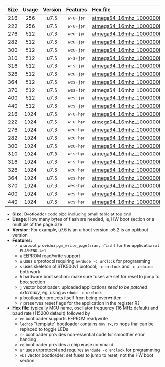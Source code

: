 |Size|Usage|Version|Features|Hex file|
|:-:|:-:|:-:|:-:|:--|
|216|256|u7.6|`w-u-jpr`|[atmega64_16mhz_1000000bps_ur_vbl.hex](https://raw.githubusercontent.com/stefanrueger/urboot/main/bootloaders/atmega64/fcpu_16mhz/1000000_bps/atmega64_16mhz_1000000bps_ur_vbl.hex)|
|222|256|u7.6|`w-u-jpr`|[atmega64_16mhz_1000000bps_lednop_ur_vbl.hex](https://raw.githubusercontent.com/stefanrueger/urboot/main/bootloaders/atmega64/fcpu_16mhz/1000000_bps/atmega64_16mhz_1000000bps_lednop_ur_vbl.hex)|
|276|512|u7.6|`weu-jpr`|[atmega64_16mhz_1000000bps_ee_ur_vbl.hex](https://raw.githubusercontent.com/stefanrueger/urboot/main/bootloaders/atmega64/fcpu_16mhz/1000000_bps/atmega64_16mhz_1000000bps_ee_ur_vbl.hex)|
|282|512|u7.6|`weu-jpr`|[atmega64_16mhz_1000000bps_ee_lednop_ur_vbl.hex](https://raw.githubusercontent.com/stefanrueger/urboot/main/bootloaders/atmega64/fcpu_16mhz/1000000_bps/atmega64_16mhz_1000000bps_ee_lednop_ur_vbl.hex)|
|300|512|u7.6|`weu-jpr`|[atmega64_16mhz_1000000bps_ee_lednop_fr_ur_vbl.hex](https://raw.githubusercontent.com/stefanrueger/urboot/main/bootloaders/atmega64/fcpu_16mhz/1000000_bps/atmega64_16mhz_1000000bps_ee_lednop_fr_ur_vbl.hex)|
|310|512|u7.6|`w-s-jpr`|[atmega64_16mhz_1000000bps_vbl.hex](https://raw.githubusercontent.com/stefanrueger/urboot/main/bootloaders/atmega64/fcpu_16mhz/1000000_bps/atmega64_16mhz_1000000bps_vbl.hex)|
|316|512|u7.6|`w-s-jpr`|[atmega64_16mhz_1000000bps_lednop_vbl.hex](https://raw.githubusercontent.com/stefanrueger/urboot/main/bootloaders/atmega64/fcpu_16mhz/1000000_bps/atmega64_16mhz_1000000bps_lednop_vbl.hex)|
|326|512|u7.6|`weu-jpr`|[atmega64_16mhz_1000000bps_ee_lednop_fr_ce_ur_vbl.hex](https://raw.githubusercontent.com/stefanrueger/urboot/main/bootloaders/atmega64/fcpu_16mhz/1000000_bps/atmega64_16mhz_1000000bps_ee_lednop_fr_ce_ur_vbl.hex)|
|364|512|u7.6|`wes-jpr`|[atmega64_16mhz_1000000bps_ee_vbl.hex](https://raw.githubusercontent.com/stefanrueger/urboot/main/bootloaders/atmega64/fcpu_16mhz/1000000_bps/atmega64_16mhz_1000000bps_ee_vbl.hex)|
|370|512|u7.6|`wes-jpr`|[atmega64_16mhz_1000000bps_ee_lednop_vbl.hex](https://raw.githubusercontent.com/stefanrueger/urboot/main/bootloaders/atmega64/fcpu_16mhz/1000000_bps/atmega64_16mhz_1000000bps_ee_lednop_vbl.hex)|
|400|512|u7.6|`wes-jpr`|[atmega64_16mhz_1000000bps_ee_lednop_fr_vbl.hex](https://raw.githubusercontent.com/stefanrueger/urboot/main/bootloaders/atmega64/fcpu_16mhz/1000000_bps/atmega64_16mhz_1000000bps_ee_lednop_fr_vbl.hex)|
|440|512|u7.6|`wes-jpr`|[atmega64_16mhz_1000000bps_ee_lednop_fr_ce_vbl.hex](https://raw.githubusercontent.com/stefanrueger/urboot/main/bootloaders/atmega64/fcpu_16mhz/1000000_bps/atmega64_16mhz_1000000bps_ee_lednop_fr_ce_vbl.hex)|
|216|1024|u7.6|`w-u-hpr`|[atmega64_16mhz_1000000bps_ur.hex](https://raw.githubusercontent.com/stefanrueger/urboot/main/bootloaders/atmega64/fcpu_16mhz/1000000_bps/atmega64_16mhz_1000000bps_ur.hex)|
|222|1024|u7.6|`w-u-hpr`|[atmega64_16mhz_1000000bps_lednop_ur.hex](https://raw.githubusercontent.com/stefanrueger/urboot/main/bootloaders/atmega64/fcpu_16mhz/1000000_bps/atmega64_16mhz_1000000bps_lednop_ur.hex)|
|276|1024|u7.6|`weu-hpr`|[atmega64_16mhz_1000000bps_ee_ur.hex](https://raw.githubusercontent.com/stefanrueger/urboot/main/bootloaders/atmega64/fcpu_16mhz/1000000_bps/atmega64_16mhz_1000000bps_ee_ur.hex)|
|282|1024|u7.6|`weu-hpr`|[atmega64_16mhz_1000000bps_ee_lednop_ur.hex](https://raw.githubusercontent.com/stefanrueger/urboot/main/bootloaders/atmega64/fcpu_16mhz/1000000_bps/atmega64_16mhz_1000000bps_ee_lednop_ur.hex)|
|300|1024|u7.6|`weu-hpr`|[atmega64_16mhz_1000000bps_ee_lednop_fr_ur.hex](https://raw.githubusercontent.com/stefanrueger/urboot/main/bootloaders/atmega64/fcpu_16mhz/1000000_bps/atmega64_16mhz_1000000bps_ee_lednop_fr_ur.hex)|
|310|1024|u7.6|`w-s-hpr`|[atmega64_16mhz_1000000bps.hex](https://raw.githubusercontent.com/stefanrueger/urboot/main/bootloaders/atmega64/fcpu_16mhz/1000000_bps/atmega64_16mhz_1000000bps.hex)|
|316|1024|u7.6|`w-s-hpr`|[atmega64_16mhz_1000000bps_lednop.hex](https://raw.githubusercontent.com/stefanrueger/urboot/main/bootloaders/atmega64/fcpu_16mhz/1000000_bps/atmega64_16mhz_1000000bps_lednop.hex)|
|326|1024|u7.6|`weu-hpr`|[atmega64_16mhz_1000000bps_ee_lednop_fr_ce_ur.hex](https://raw.githubusercontent.com/stefanrueger/urboot/main/bootloaders/atmega64/fcpu_16mhz/1000000_bps/atmega64_16mhz_1000000bps_ee_lednop_fr_ce_ur.hex)|
|364|1024|u7.6|`wes-hpr`|[atmega64_16mhz_1000000bps_ee.hex](https://raw.githubusercontent.com/stefanrueger/urboot/main/bootloaders/atmega64/fcpu_16mhz/1000000_bps/atmega64_16mhz_1000000bps_ee.hex)|
|370|1024|u7.6|`wes-hpr`|[atmega64_16mhz_1000000bps_ee_lednop.hex](https://raw.githubusercontent.com/stefanrueger/urboot/main/bootloaders/atmega64/fcpu_16mhz/1000000_bps/atmega64_16mhz_1000000bps_ee_lednop.hex)|
|400|1024|u7.6|`wes-hpr`|[atmega64_16mhz_1000000bps_ee_lednop_fr.hex](https://raw.githubusercontent.com/stefanrueger/urboot/main/bootloaders/atmega64/fcpu_16mhz/1000000_bps/atmega64_16mhz_1000000bps_ee_lednop_fr.hex)|
|440|1024|u7.6|`wes-hpr`|[atmega64_16mhz_1000000bps_ee_lednop_fr_ce.hex](https://raw.githubusercontent.com/stefanrueger/urboot/main/bootloaders/atmega64/fcpu_16mhz/1000000_bps/atmega64_16mhz_1000000bps_ee_lednop_fr_ce.hex)|

- **Size:** Bootloader code size including small table at top end
- **Usage:** How many bytes of flash are needed, ie, HW boot section or a multiple of the page size
- **Version:** For example, u7.6 is an urboot version, o5.2 is an optiboot version
- **Features:**
  + `w` urboot provides `pgm_write_page(sram, flash)` for the application at `FLASHEND-4+1`
  + `e` EEPROM read/write support
  + `u` uses urprotocol requiring `avrdude -c urclock` for programming
  + `s` uses skeleton of STK500v1 protocol; `-c urclock` and `-c arduino` both work
  + `h` hardware boot section: make sure fuses are set for reset to jump to boot section
  + `j` vector bootloader: uploaded applications *need to be patched externally*, eg, using `avrdude -c urclock`
  + `p` bootloader protects itself from being overwritten
  + `r` preserves reset flags for the application in the register R2
- **Hex file:** typically MCU name, oscillator frequency (16 MHz default) and baud rate (115200 default) followed by
  + `ee` bootloader supports EEPROM read/write
  + `lednop` "template" bootloader contains `mov rx,rx` nops that can be replaced to toggle LEDs
  + `fr` bootloader provides non-essential code for smoother error handing
  + `ce` bootloader provides a chip erase command
  + `ur` uses urprotocol and requires `avrdude -c urclock` for programming
  + `vbl` vector bootloader: set fuses to jump to reset, not the HW boot section
